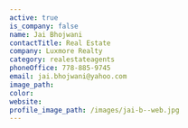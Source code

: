 ```yaml
---
active: true
is_company: false
name: Jai Bhojwani
contactTitle: Real Estate
company: Luxmore Realty
category: realestateagents
phoneOffice: 778-885-9745
email: jai.bhojwani@yahoo.com
image_path:
color:
website:
profile_image_path: /images/jai-b--web.jpg
---
```



